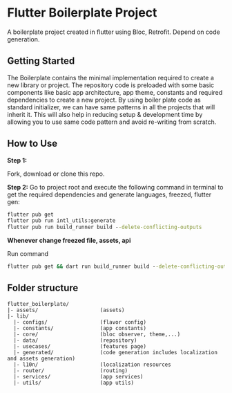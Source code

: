 # Flutter Boilerplate Project

A boilerplate project created in flutter using Bloc, Retrofit. Depend on code generation.

## Getting Started

The Boilerplate contains the minimal implementation required to create a new library or project. The
repository code is preloaded with some basic components like basic app architecture, app theme,
constants and required dependencies to create a new project. By using boiler plate code as standard
initializer, we can have same patterns in all the projects that will inherit it. This will also help
in reducing setup & development time by allowing you to use same code pattern and avoid re-writing
from scratch.

## How to Use

**Step 1:**

Fork, download or clone this repo.

**Step 2:**
Go to project root and execute the following command in terminal to get the required dependencies
and generate languages, freezed, flutter gen:

```cmd
flutter pub get
flutter pub run intl_utils:generate
flutter pub run build_runner build --delete-conflicting-outputs
```

**Whenever change freezed file, assets, api**

Run command

```cmd
flutter pub get && dart run build_runner build --delete-conflicting-outputs
```

## Folder structure

```
flutter_boilerplate/
|- assets/                    (assets)
|- lib/
  |- configs/                 (flavor config)
  |- constants/               (app constants)
  |- core/                    (bloc observer, theme,...)
  |- data/                    (repository)
  |- usecases/                (features page)
  |- generated/               (code generation includes localization and assets generation)
  |- l10n/                    (localization resources
  |- router/                  (routing)
  |- services/                (app services)
  |- utils/                   (app utils)

```